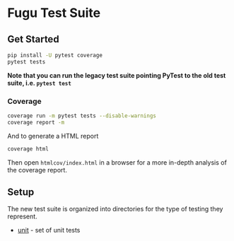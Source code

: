 # Fugu Test Suite

## Get Started

```bash
pip install -U pytest coverage
pytest tests
```

__Note that you can run the legacy test suite pointing PyTest to the old test suite, i.e. `pytest test`__

### Coverage

```bash
coverage run -m pytest tests --disable-warnings
coverage report -m
```

And to generate a HTML report
```bash
coverage html
```
Then open `htmlcov/index.html` in a browser for a more in-depth analysis of the coverage report.

## Setup

The new test suite is organized into directories for the type of testing they represent.
- [unit](unit) - set of unit tests